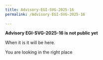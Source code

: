 ```yaml
---
title: Advisory-EGI-SVG-2025-16
permalink: /Advisory-EGI-SVG-2025-16
  
---
```


**Advisory EGI-SVG-2025-16 is not public yet**

When it is it will be here.

You are looking in the right place

